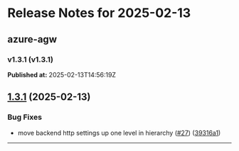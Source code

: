 # Release Notes for 2025-02-13

## azure-agw
### v1.3.1 (v1.3.1)
**Published at:** 2025-02-13T14:56:19Z

## [1.3.1](https://github.com/CloudNationHQ/terraform-azure-agw/compare/v1.3.0...v1.3.1) (2025-02-13)


### Bug Fixes

* move backend http settings up one level in hierarchy ([#27](https://github.com/CloudNationHQ/terraform-azure-agw/issues/27)) ([39316a1](https://github.com/CloudNationHQ/terraform-azure-agw/commit/39316a16251705a859572986c29ee156d1d3b904))

---

